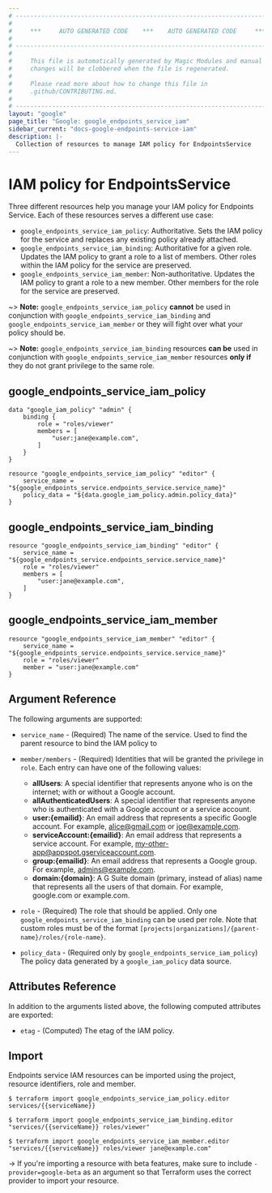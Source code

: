 ```yaml
---
# ----------------------------------------------------------------------------
#
#     ***     AUTO GENERATED CODE    ***    AUTO GENERATED CODE     ***
#
# ----------------------------------------------------------------------------
#
#     This file is automatically generated by Magic Modules and manual
#     changes will be clobbered when the file is regenerated.
#
#     Please read more about how to change this file in
#     .github/CONTRIBUTING.md.
#
# ----------------------------------------------------------------------------
layout: "google"
page_title: "Google: google_endpoints_service_iam"
sidebar_current: "docs-google-endpoints-service-iam"
description: |-
  Collection of resources to manage IAM policy for EndpointsService
---
```


# IAM policy for EndpointsService
Three different resources help you manage your IAM policy for Endpoints Service. Each of these resources serves a different use case:

* `google_endpoints_service_iam_policy`: Authoritative. Sets the IAM policy for the service and replaces any existing policy already attached.
* `google_endpoints_service_iam_binding`: Authoritative for a given role. Updates the IAM policy to grant a role to a list of members. Other roles within the IAM policy for the service are preserved.
* `google_endpoints_service_iam_member`: Non-authoritative. Updates the IAM policy to grant a role to a new member. Other members for the role for the service are preserved.

~> **Note:** `google_endpoints_service_iam_policy` **cannot** be used in conjunction with `google_endpoints_service_iam_binding` and `google_endpoints_service_iam_member` or they will fight over what your policy should be.

~> **Note:** `google_endpoints_service_iam_binding` resources **can be** used in conjunction with `google_endpoints_service_iam_member` resources **only if** they do not grant privilege to the same role.



## google\_endpoints\_service\_iam\_policy

```hcl
data "google_iam_policy" "admin" {
	binding {
		role = "roles/viewer"
		members = [
			"user:jane@example.com",
		]
	}
}

resource "google_endpoints_service_iam_policy" "editor" {
	service_name = "${google_endpoints_service.endpoints_service.service_name}"
	policy_data = "${data.google_iam_policy.admin.policy_data}"
}
```

## google\_endpoints\_service\_iam\_binding

```hcl
resource "google_endpoints_service_iam_binding" "editor" {
	service_name = "${google_endpoints_service.endpoints_service.service_name}"
	role = "roles/viewer"
	members = [
		"user:jane@example.com",
	]
}
```

## google\_endpoints\_service\_iam\_member

```hcl
resource "google_endpoints_service_iam_member" "editor" {
	service_name = "${google_endpoints_service.endpoints_service.service_name}"
	role = "roles/viewer"
	member = "user:jane@example.com"
}
```

## Argument Reference

The following arguments are supported:

* `service_name` - (Required) The name of the service. Used to find the parent resource to bind the IAM policy to

* `member/members` - (Required) Identities that will be granted the privilege in `role`.
  Each entry can have one of the following values:
  * **allUsers**: A special identifier that represents anyone who is on the internet; with or without a Google account.
  * **allAuthenticatedUsers**: A special identifier that represents anyone who is authenticated with a Google account or a service account.
  * **user:{emailid}**: An email address that represents a specific Google account. For example, alice@gmail.com or joe@example.com.
  * **serviceAccount:{emailid}**: An email address that represents a service account. For example, my-other-app@appspot.gserviceaccount.com.
  * **group:{emailid}**: An email address that represents a Google group. For example, admins@example.com.
  * **domain:{domain}**: A G Suite domain (primary, instead of alias) name that represents all the users of that domain. For example, google.com or example.com.

* `role` - (Required) The role that should be applied. Only one
    `google_endpoints_service_iam_binding` can be used per role. Note that custom roles must be of the format
    `[projects|organizations]/{parent-name}/roles/{role-name}`.

* `policy_data` - (Required only by `google_endpoints_service_iam_policy`) The policy data generated by
  a `google_iam_policy` data source.

## Attributes Reference

In addition to the arguments listed above, the following computed attributes are
exported:

* `etag` - (Computed) The etag of the IAM policy.

## Import

Endpoints service IAM resources can be imported using the project, resource identifiers, role and member.

```
$ terraform import google_endpoints_service_iam_policy.editor services/{{serviceName}}

$ terraform import google_endpoints_service_iam_binding.editor "services/{{serviceName}} roles/viewer"

$ terraform import google_endpoints_service_iam_member.editor "services/{{serviceName}} roles/viewer jane@example.com"
```

-> If you're importing a resource with beta features, make sure to include `-provider=google-beta`
as an argument so that Terraform uses the correct provider to import your resource.

